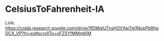 # CelsiusToFahrenheit-IA
Link: https://colab.research.google.com/drive/1fDMqlU7vsHOVXajTm1NopPbRhpDCX_VP?hl=es#scrollTo=oFZ5YfMMmKlM
